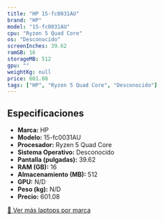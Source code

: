 ```yaml
---
title: "HP 15-fc0031AU"
brand: "HP"
model: "15-fc0031AU"
cpu: "Ryzen 5 Quad Core"
os: "Desconocido"
screenInches: 39.62
ramGB: 16
storageMB: 512
gpu: ""
weightKg: null
price: 601.08
tags: ["HP", "Ryzen 5 Quad Core", "Desconocido"]
---
```

## Especificaciones

- **Marca:** HP
- **Modelo:** 15-fc0031AU
- **Procesador:** Ryzen 5 Quad Core
- **Sistema Operativo:** Desconocido
- **Pantalla (pulgadas):** 39.62
- **RAM (GB):** 16
- **Almacenamiento (MB):** 512
- **GPU:** N/D
- **Peso (kg):** N/D
- **Precio:** 601.08

[:rocket: Ver más laptops por marca](/brand/hp)
